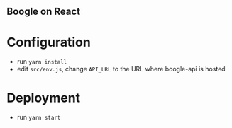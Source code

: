 
## Boogle on React 
# Configuration
* run `yarn install`
* edit  `src/env.js`, change `API_URL` to the URL where boogle-api is hosted

# Deployment
* run `yarn start`
